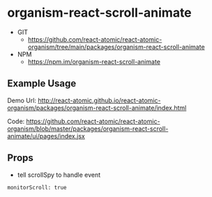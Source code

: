 organism-react-scroll-animate 
===============
   * GIT
      * https://github.com/react-atomic/react-atomic-organism/tree/main/packages/organism-react-scroll-animate
   * NPM
      * https://npm.im/organism-react-scroll-animate

## Example Usage
Demo Url:
http://react-atomic.github.io/react-atomic-organism/packages/organism-react-scroll-animate/index.html

Code:
https://github.com/react-atomic/react-atomic-organism/blob/master/packages/organism-react-scroll-animate/ui/pages/index.jsx

## Props
* tell scrollSpy to handle event
```
monitorScroll: true 
```

